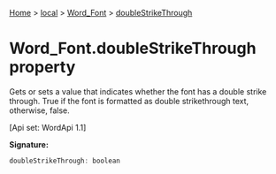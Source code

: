 [Home](./index) &gt; [local](local.md) &gt; [Word\_Font](local.word_font.md) &gt; [doubleStrikeThrough](local.word_font.doublestrikethrough.md)

# Word\_Font.doubleStrikeThrough property

Gets or sets a value that indicates whether the font has a double strike through. True if the font is formatted as double strikethrough text, otherwise, false. 

 \[Api set: WordApi 1.1\]

**Signature:**
```javascript
doubleStrikeThrough: boolean
```
